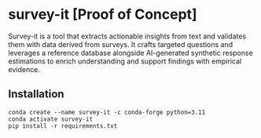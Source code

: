 # survey-it [Proof of Concept]

Survey-it is a tool that extracts actionable insights from text and validates them with data derived from surveys. It crafts targeted questions and leverages a reference database alongside AI-generated synthetic response estimations to enrich understanding and support findings with empirical evidence.

## Installation

```
conda create --name survey-it -c conda-forge python=3.11
conda activate survey-it
pip install -r requirements.txt
```